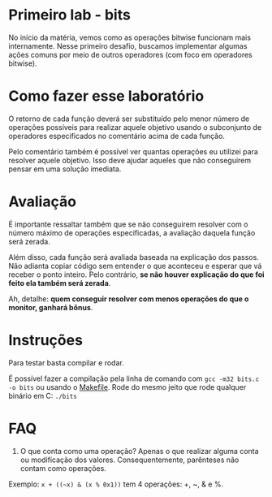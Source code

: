 # Primeiro lab - bits
No início da matéria, vemos como as operações bitwise funcionam mais internamente. Nesse primeiro desafio, buscamos implementar algumas ações comuns por meio de outros operadores (com foco em operadores bitwise).

# Como fazer esse laboratório
O retorno de cada função deverá ser substituído pelo menor número de operações possíveis para realizar aquele objetivo usando o subconjunto de operadores especificados no comentário acima de cada função.

Pelo comentário também é possível ver quantas operações eu utilizei para resolver aquele objetivo. Isso deve ajudar aqueles que não conseguirem pensar em uma solução imediata.

# Avaliação
É importante ressaltar também que se não conseguirem resolver com o número máximo de operações especificadas, a avaliação daquela função será zerada.

Além disso, cada função será avaliada baseada na explicação dos passos. Não adianta copiar código sem entender o que aconteceu e esperar que vá receber o ponto inteiro. Pelo contrário, **se não houver explicação do que foi feito ela também será zerada**.

Ah, detalhe: **quem conseguir resolver com menos operações do que o monitor, ganhará bônus**.

# Instruções
Para testar basta compilar e rodar.

É possível fazer a compilação pela linha de comando com `gcc -m32 bits.c -o bits` ou usando o [Makefile](./Makefile).
Rode do mesmo jeito que rode qualquer binário em C: `./bits`

# FAQ
1. O que conta como uma operação?
Apenas o que realizar alguma conta ou modificação dos valores. Consequentemente, parênteses não contam como operações.

Exemplo: `x + ((~x) & (x % 0x1))` tem 4 operações: +, ~, & e %.